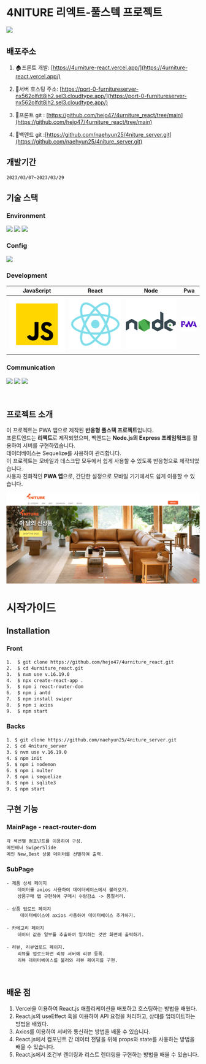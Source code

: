 # 4NITURE 리엑트-풀스텍 프로젝트

<img src="https://user-images.githubusercontent.com/120350423/228405302-749b0572-6b64-4a6a-bb7b-d735ac759710.png" width="200"/>

## 배포주소

1. 🏠프론트 개발: [https://4urniture-react.vercel.app/](https://4urniture-react.vercel.app/)

2. 🏢서버 호스팅 주소: [https://port-0-furnitureserver-nx562olfdt8jh2.sel3.cloudtype.app/](https://port-0-furnitureserver-nx562olfdt8jh2.sel3.cloudtype.app/)

3. 🚀프론트 git : [https://github.com/hejo47/4urniture_react/tree/main](https://github.com/hejo47/4urniture_react/tree/main)

4. 🚀백엔드 git :[https://github.com/naehyun25/4niture_server.git](https://github.com/naehyun25/4niture_server.git)

## 개발기간

    2023/03/07~2023/03/29

## 기술 스택

### Environment

<img src="https://img.shields.io/badge/visualstudio-018EF5?style=for-the-badge&logo=visualstudiocode&logoColor=white"> <img src="https://img.shields.io/badge/github-181717?style=for-the-badge&logo=github&logoColor=white">
<img src="https://img.shields.io/badge/git-F05032?style=for-the-badge&logo=git&logoColor=white">

### Config

<img src="https://img.shields.io/badge/npm-CB3837?style=for-the-badge&logo=npm&logoColor=white">

### Development

| JavaScript |  React   |  Node   |   Pwa   |
| :--------: | :------: | :-----: | :-----: |
|   ![js]    | ![react] | ![node] | ![pwa1] |

### Communication

<img src="https://img.shields.io/badge/slack-4A154B?style=for-the-badge&logo=slack&logoColor=white"> <img src="https://img.shields.io/badge/notion-000000?style=for-the-badge&logo=notion&logoColor=white"> <img src="https://img.shields.io/badge/figma-F24E1E?style=for-the-badge&logo=figma&logoColor=white">

<br>

## 프로젝트 소개

이 프로젝트는 PWA 앱으로 제작된 **반응형 풀스택 프로젝트**입니다.  
프론트엔드는 **리액트**로 제작되었으며, 백엔드는 **Node.js의 Express 프레임워크**를 활용하여 서버를 구현하였습니다.  
데이터베이스는 Sequelize를 사용하여 관리합니다.  
이 프로젝트는 모바일과 데스크탑 모두에서 쉽게 사용할 수 있도록 반응형으로 제작되었습니다.  
사용자 친화적인 **PWA 앱**으로, 간단한 설정으로 모바일 기기에서도 쉽게 이용할 수 있습니다.
<br>

<img src="./images/mainpage.png">
<br>

# 시작가이드

## Installation

### Front

    1.  $ git clone https://github.com/hejo47/4urniture_react.git
    2.  $ cd 4urniture_react.git
    3.  $ nvm use v.16.19.0
    4.  $ npx create-react-app .
    5.  $ npm i react-router-dom
    6.  $ npm i antd
    7.  $ npm install swiper
    8.  $ npm i axios
    9.  $ npm start

### Backs

    1. $ git clone https://github.com/naehyun25/4niture_server.git
    2. $ cd 4niture_server
    3. $ nvm use v.16.19.0
    4. $ npm init
    5. $ npm i nodemon
    6. $ npm i multer
    7. $ npm i sequelize
    8. $ npm i sqlite3
    9. $ npm start

## 구현 기능

### MainPage - react-router-dom

    각 섹션별 컴포넌트를 이용하여 구성.
    메인배너 SwiperSlide
    메인 New,Best 상품 데이터를 선별하여 출력.

### SubPage

    - 제품 상세 페이지
        데이터를 axios 사용하여 데이터베이스에서 불러오기.
        상품구매 탭 구현하여 구매시 수량감소 -> 품절처리.

    - 상품 업로드 페이지
         데이터베이스에 axios 사용하여 데이터베이스 추가하기.

    - 카테고리 페이지
        데이터 값중 일부를 추출하여 일치하는 것만 화면에 출력하기.

    - 리뷰, 리뷰업로드 페이지.
        리뷰를 업로드하면 리뷰 서버에 리뷰 등록.
        리뷰 데이터베이스를 불러와 리뷰 페이지를 구현.

<br>

## 배운 점

1. Vercel을 이용하여 React.js 애플리케이션을 배포하고 호스팅하는 방법을 배웠다.
2. React.js의 useEffect 훅을 이용하여 API 요청을 처리하고, 상태를 업데이트하는 방법을 배웠다.
3. Axios를 이용하여 서버와 통신하는 방법을 배울 수 있습니다.
4. React.js에서 컴포넌트 간 데이터 전달을 위해 props와 state를 사용하는 방법을 배울 수 있습니다.
5. React.js에서 조건부 렌더링과 리스트 렌더링을 구현하는 방법을 배울 수 있습니다.<br>

[js]: /images/stack/javascript.svg
[react]: /images/stack/react.svg
[node]: /images/stack/node.svg
[pwa1]: /images/stack/pwa1.svg
